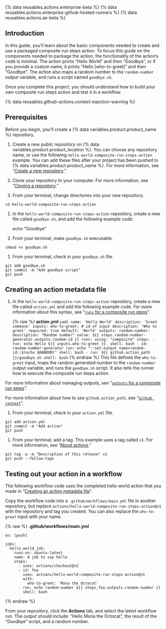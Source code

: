 {% data reusables.actions.enterprise-beta %} {% data reusables.actions.enterprise-github-hosted-runners %} {% data reusables.actions.ae-beta %}

## Introduction

In this guide, you’ll learn about the basic components needed to create and use a packaged composite run steps action. To focus this guide on the components needed to package the action, the functionality of the action’s code is minimal. The action prints “Hello World” and then “Goodbye”, or if you provide a custom name, it prints “Hello \[who-to-greet\]” and then “Goodbye”. The action also maps a random number to the `random-number` output variable, and runs a script named `goodbye.sh`.

Once you complete this project, you should understand how to build your own composite run steps action and test it in a workflow.

{% data reusables.github-actions.context-injection-warning %}

## Prerequisites

Before you begin, you’ll create a {% data variables.product.product\_name %} repository.

1.  Create a new public repository on {% data variables.product.product\_location %}. You can choose any repository name, or use the following `hello-world-composite-run-steps-action` example. You can add these files after your project has been pushed to {% data variables.product.product\_name %}. For more information, see “[Create a new repository](/articles/creating-a-new-repository).”

2.  Clone your repository to your computer. For more information, see “[Cloning a repository](/articles/cloning-a-repository).”

3.  From your terminal, change directories into your new repository.

<!-- -->

    cd hello-world-composite-run-steps-action

1.  In the `hello-world-composite-run-steps-action` repository, create a new file called `goodbye.sh`, and add the following example code:

    echo "Goodbye"

1.  From your terminal, make `goodbye.sh` executable.

<!-- -->

    chmod +x goodbye.sh

1.  From your terminal, check in your `goodbye.sh` file.

<!-- -->

    git add goodbye.sh
    git commit -m "Add goodbye script"
    git push

## Creating an action metadata file

1.  In the `hello-world-composite-run-steps-action` repository, create a new file called `action.yml` and add the following example code. For more information about this syntax, see “[`runs` for a composite run steps](/actions/creating-actions/metadata-syntax-for-github-actions#runs-for-composite-run-steps-actions)”.

    {% raw %} **action.yml** `yaml name: 'Hello World' description: 'Greet someone' inputs: who-to-greet: # id of input description: 'Who to greet' required: true default: 'World' outputs: random-number: description: "Random number" value: ${{ steps.random-number-generator.outputs.random-id }} runs: using: "composite" steps: - run: echo Hello ${{ inputs.who-to-greet }}. shell: bash - id: random-number-generator run: echo "::set-output name=random-id::$(echo $RANDOM)" shell: bash - run: ${{ github.action_path }}/goodbye.sh shell: bash` {% endraw %} This file defines the `who-to-greet` input, maps the random generated number to the `random-number` output variable, and runs the `goodbye.sh` script. It also tells the runner how to execute the composite run steps action.

For more information about managing outputs, see “[`outputs` for a composite run steps](/actions/creating-actions/metadata-syntax-for-github-actions#outputs-for-composite-run-steps-actions)”.

For more information about how to use `github.action_path`, see “[`github context`](/actions/reference/context-and-expression-syntax-for-github-actions#github-context)”.

1.  From your terminal, check in your `action.yml` file.

<!-- -->

    git add action.yml
    git commit -m "Add action"
    git push

1.  From your terminal, add a tag. This example uses a tag called `v1`. For more information, see “[About actions](/actions/creating-actions/about-actions#using-release-management-for-actions).”

<!-- -->

    git tag -a -m "Description of this release" v1
    git push --follow-tags

## Testing out your action in a workflow

The following workflow code uses the completed hello world action that you made in “[Creating an action metadata file](/actions/creating-actions/creating-a-composite-run-steps-action#creating-an-action-metadata-file)”.

Copy the workflow code into a `.github/workflows/main.yml` file in another repository, but replace `actions/hello-world-composite-run-steps-action@v1` with the repository and tag you created. You can also replace the `who-to-greet` input with your name.

{% raw %} **.github/workflows/main.yml**

    on: [push]

    jobs:
      hello_world_job:
        runs-on: ubuntu-latest
        name: A job to say hello
        steps:
          - uses: actions/checkout@v2
          - id: foo
            uses: actions/hello-world-composite-run-steps-action@v1
            with:
              who-to-greet: 'Mona the Octocat'
          - run: echo random-number ${{ steps.foo.outputs.random-number }}
            shell: bash

{% endraw %}

From your repository, click the **Actions** tab, and select the latest workflow run. The output should include: “Hello Mona the Octocat”, the result of the “Goodbye” script, and a random number.
